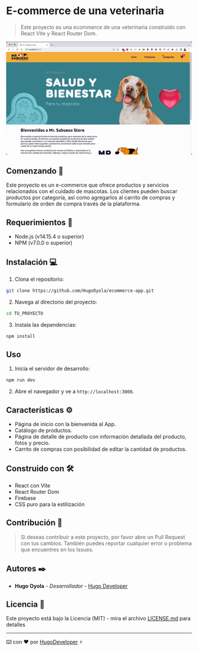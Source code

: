 # E-commerce de una veterinaria
> Este proyecto es una ecommerce de una veterinaria construido con React Vite y React Router Dom.

![Descripción de la imagen](/screenshot.gif)

## Comenzando 🚀
Este proyecto es un e-commerce que ofrece productos y servicios relacionados con el cuidado de mascotas. Los clientes pueden buscar productos por categoría, así como agregarlos al carrito de compras y formulario de orden de compra través de la plataforma.

## Requerimientos 📄
- Node.js (v14.15.4 o superior)
- NPM (v7.0.0 o superior)

## Instalación 💻
1. Clona el repositorio:
```sh
git clone https://github.com/HugoOyola/ecommerce-app.git
```
2. Navega al directorio del proyecto:
```sh
cd TU_PROYECTO
```
3. Instala las dependencias:
```sh
npm install
```

## Uso
1. Inicia el servidor de desarrollo:
```sh
npm run dev
```
2. Abre el navegador y ve a `http://localhost:3000`.

## Características ⚙️
- Página de inicio con la bienvenida al App.
- Catálogo de productos.
- Página de detalle de producto con información detallada del producto, fotos y precio.
- Carrito de compras con posibilidad de editar la cantidad de productos.

## Construido con 🛠️
- React con Vite
- React Router Dom
- Firebase
- CSS puro para la estilización

## Contribución 🔧
> Si deseas contribuir a este proyecto, por favor abre un Pull Request con tus cambios. También puedes reportar cualquier error o problema que encuentres en los Issues.

## Autores ✒️
- **Hugo Oyola** - _Desarrollador_ - [Hugo Developer](https://github.com/HugoOyola)

## Licencia 📄
Este proyecto está bajo la Licencia (MIT) - mira el archivo [LICENSE.md](LICENSE.md) para detalles

---

⌨️ con ❤️ por [HugoDeveloper](https://github.com/HugoOyola/) ⚡️